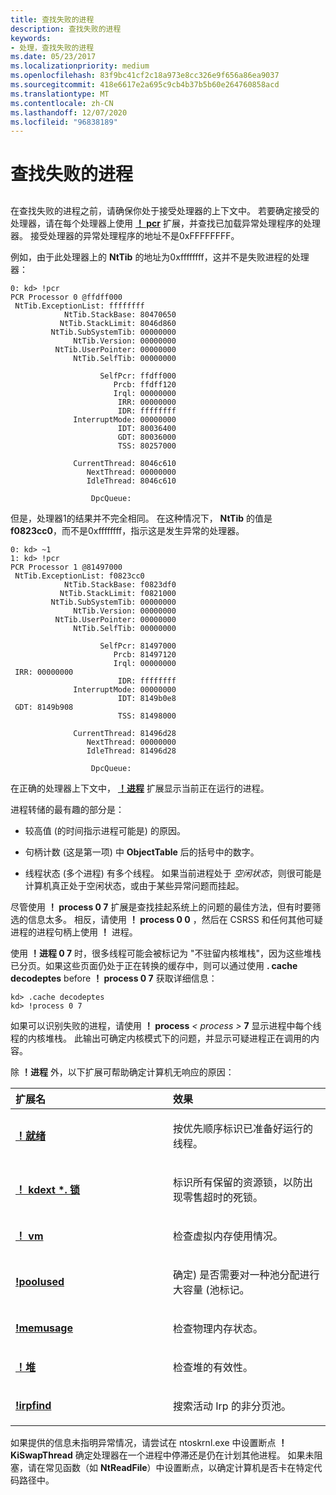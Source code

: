```yaml
---
title: 查找失败的进程
description: 查找失败的进程
keywords:
- 处理，查找失败的进程
ms.date: 05/23/2017
ms.localizationpriority: medium
ms.openlocfilehash: 83f9bc41cf2c18a973e8cc326e9f656a86ea9037
ms.sourcegitcommit: 418e6617e2a695c9cb4b37b5b60e264760858acd
ms.translationtype: MT
ms.contentlocale: zh-CN
ms.lasthandoff: 12/07/2020
ms.locfileid: "96838189"
---
```

# <a name="finding-the-failed-process"></a>查找失败的进程


## <span id="ddk_finding_the_failed_process_dbg"></span><span id="DDK_FINDING_THE_FAILED_PROCESS_DBG"></span>


在查找失败的进程之前，请确保你处于接受处理器的上下文中。 若要确定接受的处理器，请在每个处理器上使用 [**！ pcr**](-pcr.md) 扩展，并查找已加载异常处理程序的处理器。 接受处理器的异常处理程序的地址不是0xFFFFFFFF。

例如，由于此处理器上的 **NtTib** 的地址为0xffffffff，这并不是失败进程的处理器：

```dbgcmd
0: kd> !pcr 
PCR Processor 0 @ffdff000
 NtTib.ExceptionList: ffffffff
            NtTib.StackBase: 80470650
           NtTib.StackLimit: 8046d860
         NtTib.SubSystemTib: 00000000
              NtTib.Version: 00000000
          NtTib.UserPointer: 00000000
              NtTib.SelfTib: 00000000

                    SelfPcr: ffdff000
                       Prcb: ffdff120
                       Irql: 00000000
                        IRR: 00000000
                        IDR: ffffffff
              InterruptMode: 00000000
                        IDT: 80036400
                        GDT: 80036000
                        TSS: 80257000

              CurrentThread: 8046c610
                 NextThread: 00000000
                 IdleThread: 8046c610

                  DpcQueue: 
```

但是，处理器1的结果并不完全相同。 在这种情况下， **NtTib** 的值是 **f0823cc0**，而不是0xffffffff，指示这是发生异常的处理器。

```dbgcmd
0: kd> ~1 
1: kd> !pcr
PCR Processor 1 @81497000
 NtTib.ExceptionList: f0823cc0
            NtTib.StackBase: f0823df0
           NtTib.StackLimit: f0821000
         NtTib.SubSystemTib: 00000000
              NtTib.Version: 00000000
          NtTib.UserPointer: 00000000
              NtTib.SelfTib: 00000000

                    SelfPcr: 81497000
                       Prcb: 81497120
                       Irql: 00000000
 IRR: 00000000
                        IDR: ffffffff
              InterruptMode: 00000000
                        IDT: 8149b0e8
 GDT: 8149b908
                        TSS: 81498000

              CurrentThread: 81496d28
                 NextThread: 00000000
                 IdleThread: 81496d28

                  DpcQueue: 
```

在正确的处理器上下文中， [**！进程**](-process.md) 扩展显示当前正在运行的进程。

进程转储的最有趣的部分是：

-   较高值 (的时间指示进程可能是) 的原因。

-   句柄计数 (这是第一项) 中 **ObjectTable** 后的括号中的数字。

-   线程状态 (多个进程) 有多个线程。 如果当前进程处于 *空闲状态*，则很可能是计算机真正处于空闲状态，或由于某些异常问题而挂起。

尽管使用 **！ process 0 7** 扩展是查找挂起系统上的问题的最佳方法，但有时要筛选的信息太多。 相反，请使用 **！ process 0 0** ，然后在 CSRSS 和任何其他可疑进程的进程句柄上使用 **！** 进程。

使用 **！进程 0 7** 时，很多线程可能会被标记为 "不驻留内核堆栈"，因为这些堆栈已分页。如果这些页面仍处于正在转换的缓存中，则可以通过使用 **. cache decodeptes** before **！ process 0 7** 获取详细信息：

```dbgcmd
kd> .cache decodeptes 
kd> !process 0 7 
```

如果可以识别失败的进程，请使用 **！ process** *&lt; process &gt;* **7** 显示进程中每个线程的内核堆栈。 此输出可确定内核模式下的问题，并显示可疑进程正在调用的内容。

除 **！进程** 外，以下扩展可帮助确定计算机无响应的原因：

<table>
<colgroup>
<col width="50%" />
<col width="50%" />
</colgroup>
<thead>
<tr class="header">
<th align="left">扩展名</th>
<th align="left">效果</th>
</tr>
</thead>
<tbody>
<tr class="odd">
<td align="left"><p><strong><a href="-ready.md" data-raw-source="[!ready](-ready.md)">！就绪</a></strong></p></td>
<td align="left"><p>按优先顺序标识已准备好运行的线程。</p></td>
</tr>
<tr class="even">
<td align="left"><p><strong><a href="-locks---kdext--locks-.md" data-raw-source="[!kdext*.locks](-locks---kdext--locks-.md)">！ kdext *. 锁</a></strong></p></td>
<td align="left"><p>标识所有保留的资源锁，以防出现零售超时的死锁。</p></td>
</tr>
<tr class="odd">
<td align="left"><p><strong><a href="-vm.md" data-raw-source="[!vm](-vm.md)">！ vm</a></strong></p></td>
<td align="left"><p>检查虚拟内存使用情况。</p></td>
</tr>
<tr class="even">
<td align="left"><p><strong><a href="-poolused.md" data-raw-source="[!poolused](-poolused.md)">!poolused</a></strong></p></td>
<td align="left"><p>确定) 是否需要对一种池分配进行大容量 (池标记。</p></td>
</tr>
<tr class="odd">
<td align="left"><p><strong><a href="-memusage.md" data-raw-source="[!memusage](-memusage.md)">!memusage</a></strong></p></td>
<td align="left"><p>检查物理内存状态。</p></td>
</tr>
<tr class="even">
<td align="left"><p><strong><a href="-heap.md" data-raw-source="[!heap](-heap.md)">！堆</a></strong></p></td>
<td align="left"><p>检查堆的有效性。</p></td>
</tr>
<tr class="odd">
<td align="left"><p><strong><a href="-irpfind.md" data-raw-source="[!irpfind](-irpfind.md)">!irpfind</a></strong></p></td>
<td align="left"><p>搜索活动 Irp 的非分页池。</p></td>
</tr>
</tbody>
</table>

 

如果提供的信息未指明异常情况，请尝试在 ntoskrnl.exe 中设置断点 **！KiSwapThread** 确定处理器在一个进程中停滞还是仍在计划其他进程。 如果未阻塞，请在常见函数（如 **NtReadFile**）中设置断点，以确定计算机是否卡在特定代码路径中。

 

 






